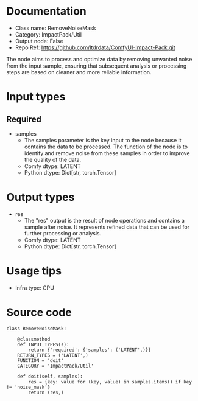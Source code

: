 # Documentation
- Class name: RemoveNoiseMask
- Category: ImpactPack/Util
- Output node: False
- Repo Ref: https://github.com/ltdrdata/ComfyUI-Impact-Pack.git

The node aims to process and optimize data by removing unwanted noise from the input sample, ensuring that subsequent analysis or processing steps are based on cleaner and more reliable information.

# Input types
## Required
- samples
    - The samples parameter is the key input to the node because it contains the data to be processed. The function of the node is to identify and remove noise from these samples in order to improve the quality of the data.
    - Comfy dtype: LATENT
    - Python dtype: Dict[str, torch.Tensor]

# Output types
- res
    - The "res" output is the result of node operations and contains a sample after noise. It represents refined data that can be used for further processing or analysis.
    - Comfy dtype: LATENT
    - Python dtype: Dict[str, torch.Tensor]

# Usage tips
- Infra type: CPU

# Source code
```
class RemoveNoiseMask:

    @classmethod
    def INPUT_TYPES(s):
        return {'required': {'samples': ('LATENT',)}}
    RETURN_TYPES = ('LATENT',)
    FUNCTION = 'doit'
    CATEGORY = 'ImpactPack/Util'

    def doit(self, samples):
        res = {key: value for (key, value) in samples.items() if key != 'noise_mask'}
        return (res,)
```